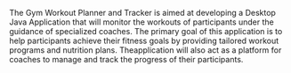 The Gym Workout Planner and Tracker is aimed at developing a Desktop Java
Application that will monitor the workouts of participants under the guidance of
specialized coaches.
The primary goal of this application is to help participants achieve
their fitness goals by providing tailored workout programs and nutrition plans.
Theapplication will also act as a platform for coaches to manage and track the progress of
their participants.


